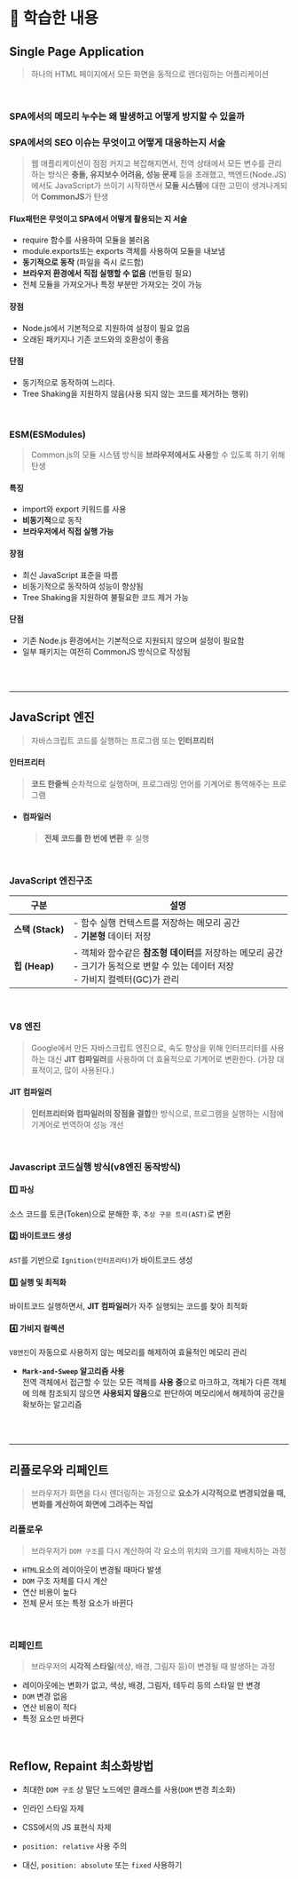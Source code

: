 # 🎯 학습한 내용

## Single Page Application

> 하나의 HTML 페이지에서 모든 화면을 동적으로 렌더링하는 어플리케이션

<br>

### SPA에서의 메모리 누수는 왜 발생하고 어떻게 방지할 수 있을까


### SPA에서의 SEO 이슈는 무엇이고 어떻게 대응하는지 서술
> 웹 애플리케이션이 점점 커지고 복잡해지면서, 전역 상태에서 모든 변수를 관리하는 방식은 **충돌, 유지보수 어려움, 성능 문제** 등을 초래했고, 백엔드(Node.JS)에서도 JavaScript가 쓰이기 시작하면서 **모듈 시스템**에 대한 고민이 생겨나게되어 **CommonJS**가 탄생


#### Flux패턴은 무엇이고 SPA에서 어떻게 활용되는 지 서술
- require 함수를 사용하여 모듈을 불러옴
- module.exports또는 exports 객체를 사용하여 모듈을 내보냄
- **동기적으로 동작** (파일을 즉시 로드함)
- **브라우저 환경에서 직접 실행할 수 없음** (번들링 필요)
- 전체 모듈을 가져오거나 특정 부분만 가져오는 것이 가능

#### 장점
- Node.js에서 기본적으로 지원하여 설정이 필요 없음
- 오래된 패키지나 기존 코드와의 호환성이 좋음

#### 단점
- 동기적으로 동작하여 느리다.
- Tree Shaking을 지원하지 않음(사용 되지 않는 코드를 제거하는 행위)

<br>


### ESM(ESModules)
> Common.js의 모듈 시스템 방식을 **브라우저에서도 사용**할 수 있도록 하기 위해 탄생  


#### 특징
- import와 export 키워드를 사용
- **비동기적**으로 동작
- **브라우저에서 직접 실행 가능**

#### 장점
- 최신 JavaScript 표준을 따름
- 비동기적으로 동작하여 성능이 향상됨
- Tree Shaking을 지원하여 불필요한 코드 제거 가능
  
#### 단점
- 기존 Node.js 환경에서는 기본적으로 지원되지 않으며 설정이 필요함
- 일부 패키지는 여전히 CommonJS 방식으로 작성됨

<br><br>

---
## JavaScript 엔진
> 자바스크립트 코드를 실행하는 프로그램 또는 **인터프리터**

#### 인터프리터
> **코드 한줄씩** 순차적으로 실행하며, 프로그래밍 언어를 기계어로 통역해주는 프로그램
- #### 컴파일러
  > **전체 코드를 한 번에 변환** 후 실행


<br>

### JavaScript 엔진구조

| 구분  | 설명 |
|------|------|
| **스택 (Stack)** | - 함수 실행 컨텍스트를 저장하는 메모리 공간 <br>- **기본형** 데이터 저장 |
| **힙 (Heap)** | - 객체와 함수같은 **참조형 데이터**를 저장하는 메모리 공간  <br>- 크기가 동적으로 변할 수 있는 데이터 저장  <br>- 가비지 컬렉터(GC)가 관리 |

<br>

### V8 엔진
>  Google에서 만든 자바스크립트 엔진으로, 속도 향상을 위해 인터프리터를 사용하는 대신 **JIT 컴파일러**를 사용하여 더 효율적으로 기계어로 변환한다. (가장 대표적이고, 많이 사용된다.)

#### JIT 컴파일러
> **인터프리터와 컴파일러의 장점을 결합**한 방식으로, 프로그램을 실행하는 시점에 기계어로 번역하여 성능 개선

<br>

### Javascript 코드실행 방식(v8엔진 동작방식)

#### 1️⃣ 파싱  
   소스 코드를 토큰(Token)으로 분해한 후, `추상 구문 트리(AST)`로 변환
   
#### 2️⃣ 바이트코드 생성  
   `AST`를 기반으로 `Ignition(인터프리터)`가 바이트코드 생성
   
#### 3️⃣ 실행 및 최적화  
   바이트코드 실행하면서, **JIT 컴파일러**가 자주 실행되는 코드를 찾아 최적화
   
#### 4️⃣ 가비지 컬렉션  
   `V8엔진`이 자동으로 사용하지 않는 메모리를 해제하여 효율적인 메모리 관리 
   
   - ****`Mark-and-Sweep` 알고리즘 사용****   
     전역 객체에서 접근할 수 있는 모든 객체를 **사용 중**으로 마크하고, 객체가 다른 객체에 의해 참조되지 않으면 **사용되지 않음**으로 판단하여 메모리에서 해제하여 공간을 확보하는 알고리즘

<br><br>

---
## 리플로우와 리페인트
> 브라우저가 화면을 다시 렌더링하는 과정으로 **요소가 시각적으로 변경되었을 때, 변화를 계산하여 화면에 그려주는 작업**

### 리플로우
> 브라우저가 `DOM 구조`를 다시 계산하여 각 요소의 위치와 크기를 재배치하는 과정

- `HTML`요소의 레이아웃이 변경될 때마다 발생
- `DOM` 구조 자체를 다시 계산
- 연산 비용이 높다
- 전체 문서 또는 특정 요소가 바뀐다

<br>

### 리페인트
> 브라우저의 **시각적 스타일**(색상, 배경, 그림자 등)이 변경될 때 발생하는 과정

- 레이아웃에는 변화가 없고, 색상, 배경, 그림자, 테두리 등의 스타일 만 변경
- `DOM` 변경 없음
- 연산 비용이 적다
- 특정 요소만 바뀐다

<br>

## Reflow, Repaint 최소화방법

- 최대한 `DOM 구조` 상 말단 노드에만 클래스를 사용(`DOM` 변경 최소화)

- 인라인 스타일 자제
  
- CSS에서의 JS 표현식 자제
  
- `position: relative` 사용 주의
  
- 대신, `position: absolute` 또는 `fixed` 사용하기







